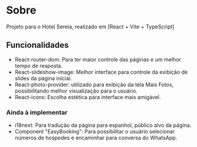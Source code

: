 # Sobre

Projeto para o Hotel Sereia, realizado em [React + Vite + TypeScript]

## Funcionalidades

- React-router-dom: Para ter maior controle das páginas e um melhor tempo de resposta.
- React-slideshow-image: Melhor interface para controle da exibição de slides da página inicial.
- React-photo-provider: utilizado para exibição da tela Mais Fotos, possibilitando melhor visualização para o usuário.
- React-icons: Escolha estética para interface mais amigável.

### Ainda à implementar

- i18next: Para tradução da página para espanhol, público alvo da página.
- Component "EasyBooking": Para possibilitar o usuário selecionar números de hospedes e encaminhar para conversa do WhatsApp.
